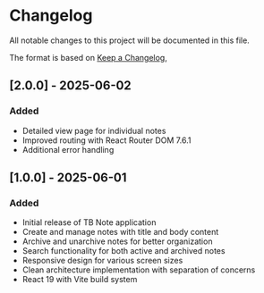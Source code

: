 # Changelog

All notable changes to this project will be documented in this file.

The format is based on [Keep a Changelog](https://keepachangelog.com/en/1.0.0/),

## [2.0.0] - 2025-06-02

### Added

- Detailed view page for individual notes
- Improved routing with React Router DOM 7.6.1
- Additional error handling

## [1.0.0] - 2025-06-01

### Added

- Initial release of TB Note application
- Create and manage notes with title and body content
- Archive and unarchive notes for better organization
- Search functionality for both active and archived notes
- Responsive design for various screen sizes
- Clean architecture implementation with separation of concerns
- React 19 with Vite build system
